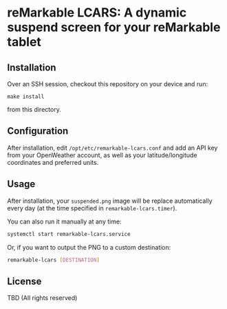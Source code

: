 # reMarkable LCARS: A dynamic suspend screen for your reMarkable tablet

## Installation

Over an SSH session, checkout this repository on your device and run:

    make install

from this directory.

## Configuration

After installation, edit `/opt/etc/remarkable-lcars.conf` and add an API key
from your OpenWeather account, as well as your latitude/longitude coordinates
and preferred units.

## Usage

After installation, your `suspended.png` image will be replace automatically
every day (at the time specified in `remarkable-lcars.timer`).

You can also run it manually at any time:

```bash
systemctl start remarkable-lcars.service
```

Or, if you want to output the PNG to a custom destination:

```bash
remarkable-lcars [DESTINATION]
```

## License

TBD (All rights reserved)